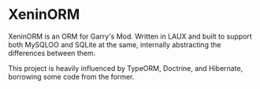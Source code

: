 # XeninORM
XeninORM is an ORM for Garry's Mod. Written in LAUX and built to support both MySQLOO and SQLite at the same, internally abstracting the differences between them.

This project is heavily influenced by TypeORM, Doctrine, and Hibernate, borrowing some code from the former.
